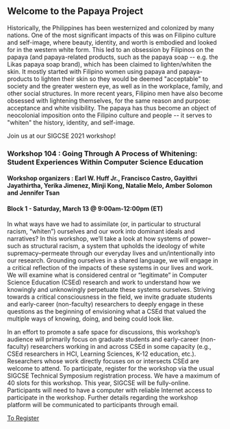 ## Welcome to the Papaya Project

Historically, the Philippines has been westernized and colonized by many nations. One of the most significant impacts of this was on Filipino culture and self-image, where beauty, identity, and worth is embodied and looked for in the western white form. This led to an obsession by Filipinos on the papaya (and papaya-related products, such as the papaya soap -- e.g. the Likas papaya soap brand), which has been claimed to lighten/whiten the skin. It mostly started with Filipino women using papaya and papaya-products to lighten their skin so they would be deemed "acceptable" to society and the greater western eye, as well as in the workplace, family, and other social structures. In more recent years, Filipino men have also become obsessed with lightening themselves, for the same reason and purpose: acceptance and white visibility. The papaya has thus become an object of neocolonial imposition onto the Filipino culture and people -- it serves to "whiten" the history, identity, and self-image.

Join us at our SIGCSE 2021 workshop!

### Workshop 104 : Going Through A Process of Whitening: Student Experiences Within Computer Science Education
#### Workshop organizers : Earl W. Huff Jr., Francisco Castro, Gayithri Jayathirtha, Yerika Jimenez, Minji Kong, Natalie Melo, Amber Solomon and Jennifer Tsan

#### Block 1 - Saturday, March 13 @ 9:00am-12:00pm (ET)

In what ways have we had to assimilate (or, in particular to structural racism, “whiten”) ourselves and our work into dominant ideals and narratives? In this workshop, we’ll take a look at how systems of power–such as structural racism, a system that upholds the ideology of white supremacy–permeate through our everyday lives and un/intentionally into our research. Grounding ourselves in a shared language, we will engage in a critical reflection of the impacts of these systems in our lives and work. We will examine what is considered central or “legitimate” in Computer Science Education (CSEd) research and work to understand how we knowingly and unknowingly perpetuate these systems ourselves. Striving towards a critical consciousness in the field, we invite graduate students and early-career (non-faculty) researchers to deeply engage in these questions as the beginning of envisioning what a CSEd that valued the multiple ways of knowing, doing, and being could look like.

In an effort to promote a safe space for discussions, this workshop’s audience will primarily focus on graduate students and early-career (non-faculty) researchers working in and across CSEd in some capacity (e.g., CSEd researchers in HCI, Learning Sciences, K-12 education, etc.). Researchers whose work directly focuses on or intersects CSEd are welcome to attend. To participate, register for the workshop via the usual SIGCSE Technical Symposium registration process. We have a maximum of 40 slots for this workshop. This year, SIGCSE will be fully-online. Participants will need to have a computer with reliable Internet access to participate in the workshop. Further details regarding the workshop platform will be communicated to participants through email.

[To Register](https://sigcse2021.sigcse.org/attendees/)


